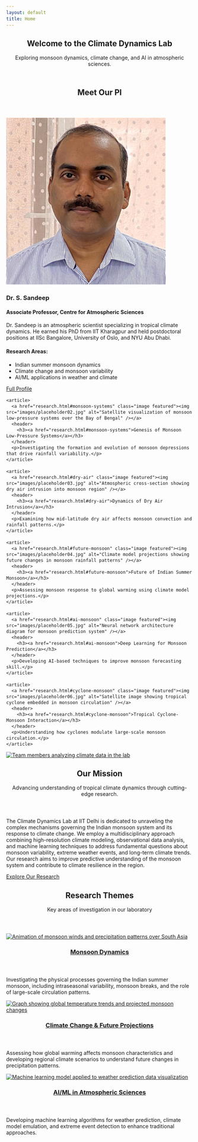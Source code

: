 ```yaml
---
layout: default
title: Home
---
```


<!-- Banner -->
<section id="banner">
  <header>
    <h2>Welcome to the Climate Dynamics Lab</h2>
    <p>
      Exploring monsoon dynamics, climate change, and AI in atmospheric sciences.
    </p>
  </header>
</section>

<!-- About PI Section -->
<section class="wrapper style1 special">
  <div class="container">
    <header>
      <h2>Meet Our PI</h2>
    </header>
    <div class="row">
      <div class="col-4 col-12-mobile">
        <a href="people.html#pi" class="image featured"><img src="images/prof_sandeep.png" alt="Portrait of Dr. S. Sandeep, Principal Investigator" /></a>
      </div>
      <div class="col-8 col-12-mobile">
        <h3>Dr. S. Sandeep</h3>
        <h4>Associate Professor, Centre for Atmospheric Sciences</h4>
        <p>Dr. Sandeep is an atmospheric scientist specializing in tropical climate dynamics. He earned his PhD from IIT Kharagpur and held postdoctoral positions at IISc Bangalore, University of Oslo, and NYU Abu Dhabi.</p>
        <h4>Research Areas:</h4>
        <ul>
          <li>Indian summer monsoon dynamics</li>
          <li>Climate change and monsoon variability</li>
          <li>AI/ML applications in weather and climate</li>
        </ul>
        <a href="people.html#pi" class="button">Full Profile</a>
      </div>
    </div>
  </div>
</section>

<!-- Carousel -->
<section class="carousel" aria-label="Research Highlights">
  <div class="reel">

    <article>
      <a href="research.html#monsoon-systems" class="image featured"><img src="images/placeholder02.jpg" alt="Satellite visualization of monsoon low-pressure systems over the Bay of Bengal" /></a>
      <header>
        <h3><a href="research.html#monsoon-systems">Genesis of Monsoon Low-Pressure Systems</a></h3>
      </header>
      <p>Investigating the formation and evolution of monsoon depressions that drive rainfall variability.</p>
    </article>

    <article>
      <a href="research.html#dry-air" class="image featured"><img src="images/placeholder03.jpg" alt="Atmospheric cross-section showing dry air intrusion into monsoon region" /></a>
      <header>
        <h3><a href="research.html#dry-air">Dynamics of Dry Air Intrusion</a></h3>
      </header>
      <p>Examining how mid-latitude dry air affects monsoon convection and rainfall patterns.</p>
    </article>

    <article>
      <a href="research.html#future-monsoon" class="image featured"><img src="images/placeholder04.jpg" alt="Climate model projections showing future changes in monsoon rainfall patterns" /></a>
      <header>
        <h3><a href="research.html#future-monsoon">Future of Indian Summer Monsoon</a></h3>
      </header>
      <p>Assessing monsoon response to global warming using climate model projections.</p>
    </article>

    <article>
      <a href="research.html#ai-monsoon" class="image featured"><img src="images/placeholder05.jpg" alt="Neural network architecture diagram for monsoon prediction system" /></a>
      <header>
        <h3><a href="research.html#ai-monsoon">Deep Learning for Monsoon Prediction</a></h3>
      </header>
      <p>Developing AI-based techniques to improve monsoon forecasting skill.</p>
    </article>

    <article>
      <a href="research.html#cyclone-monsoon" class="image featured"><img src="images/placeholder06.jpg" alt="Satellite image showing tropical cyclone embedded in monsoon circulation" /></a>
      <header>
        <h3><a href="research.html#cyclone-monsoon">Tropical Cyclone-Monsoon Interaction</a></h3>
      </header>
      <p>Understanding how cyclones modulate large-scale monsoon circulation.</p>
    </article>

  </div>
</section>

<!-- Mission Section -->
<section class="wrapper style2">
  <article class="container special">
    <a href="research.html" class="image featured"><img src="images/placeholder07.jpg" alt="Team members analyzing climate data in the lab" /></a>
    <header>
      <h2>Our Mission</h2>
      <p>
        Advancing understanding of tropical climate dynamics through cutting-edge research.
      </p>
    </header>
    <p>
      The Climate Dynamics Lab at IIT Delhi is dedicated to unraveling the complex mechanisms governing the Indian monsoon system and its response to climate change. We employ a multidisciplinary approach combining high-resolution climate modeling, observational data analysis, and machine learning techniques to address fundamental questions about monsoon variability, extreme weather events, and long-term climate trends. Our research aims to improve predictive understanding of the monsoon system and contribute to climate resilience in the region.
    </p>
    <footer>
      <a href="research.html" class="button">Explore Our Research</a>
    </footer>
  </article>
</section>

<!-- Research Themes -->
<section class="wrapper style1">
  <div class="container special" id="research-themes">
    <header>
      <h2>Research Themes</h2>
      <p>Key areas of investigation in our laboratory</p>
    </header>
    <div class="row">
      <article class="col-4 col-12-mobile special">
        <a href="research.html#monsoon-dynamics" class="image featured"><img src="images/placeholder08.jpg" alt="Animation of monsoon winds and precipitation patterns over South Asia" /></a>
        <header>
          <h3><a href="research.html#monsoon-dynamics">Monsoon Dynamics</a></h3>
        </header>
        <p>
          Investigating the physical processes governing the Indian summer monsoon, including intraseasonal variability, monsoon breaks, and the role of large-scale circulation patterns.
        </p>
      </article>
      <article class="col-4 col-12-mobile special">
        <a href="research.html#climate-change" class="image featured"><img src="images/placeholder09.jpg" alt="Graph showing global temperature trends and projected monsoon changes" /></a>
        <header>
          <h3><a href="research.html#climate-change">Climate Change & Future Projections</a></h3>
        </header>
        <p>
          Assessing how global warming affects monsoon characteristics and developing regional climate scenarios to understand future changes in precipitation patterns.
        </p>
      </article>
      <article class="col-4 col-12-mobile special">
        <a href="research.html#ai-applications" class="image featured"><img src="images/placeholder10.jpg" alt="Machine learning model applied to weather prediction data visualization" /></a>
        <header>
          <h3><a href="research.html#ai-applications">AI/ML in Atmospheric Sciences</a></h3>
        </header>
        <p>
          Developing machine learning algorithms for weather prediction, climate model emulation, and extreme event detection to enhance traditional approaches.
        </p>
      </article>
    </div>
  </div>
</section>
